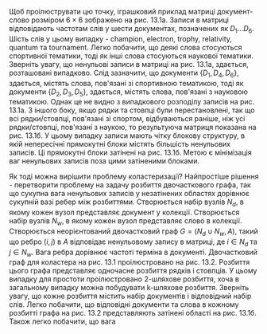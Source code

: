 Щоб проілюструвати цю точку, іграшковий приклад матриці документ-слово розміром $6 \times 6$ зображено на рис. 13.1а. Записи в матриці відповідають частотам слів у шести документах, позначених як $D_1 \ldots D_6$. Шість слів у цьому випадку - champion, electron, trophy, relativity, quantum та tournament. Легко побачити, що деякі слова стосуються спортивної тематики, тоді як інші слова стосуються наукової тематики. Зверніть увагу, що ненульові записи в матриці на рис. 13.1а, здається, розташовані випадково. Слід зазначити, що документи $\{D_1, D_4, D_6\}$, здається, містять слова, пов'язані зі спортивною тематикою, тоді як документи $\{D_2, D_3, D_5\}$, здається, містять слова, пов'язані з науковою тематикою. Однак це не видно з випадкового розподілу записів на рис. 13.1а. З іншого боку, якщо рядки та стовпці були перестановлені, так що всі рядки/стовпці, пов'язані зі спортом, відбуваються раніше, ніж усі рядки/стовпці, пов'язані з наукою, то результуюча матриця показана на рис. 13.1б. У цьому випадку записи мають чітку блокову структуру, в якій непересічні прямокутні блоки містять більшість ненульових записів. Ці прямокутні блоки затінені на рис. 13.1б. Метою є мінімізація ваг ненульових записів поза цими затіненими блоками.

Як тоді можна вирішити проблему коластеризації? Найпростіше рішення - перетворити проблему на задачу розбиття двочасткового графа, так що сукупна вага ненульових записів у незатінених областях дорівнює сукупній вазі ребер між розбиттями. Створюється набір вузлів $N_d$, в якому кожен вузол представляє документ у колекції. Створюється набір вузлів $N_w$, в якому кожен вузол представляє слово в колекції. Створюється неорієнтований двочастковий граф $G = (N_d \cup N_w, A)$, такий що ребро $(i, j)$ в $A$ відповідає ненульовому запису в матриці, де $i \in N_d$ та $j \in N_w$. Вага ребра дорівнює частоті терміна в документі. Двочастковий граф для коластера на рис. 13.1 проілюстровано на рис. 13.2. Розбиття цього графа представляє одночасне розбиття рядків і стовпців. У цьому випадку для простоти проілюстровано 2-шляхове розбиття, хоча в загальному випадку можна побудувати k-шляхове розбиття. Зверніть увагу, що кожне розбиття містить набір документів і відповідний набір слів. Легко побачити, що відповідні документи та слова в кожному розбитті графа на рис. 13.2 представляють затінені області на рис. 13.1б. Також легко побачити, що вага